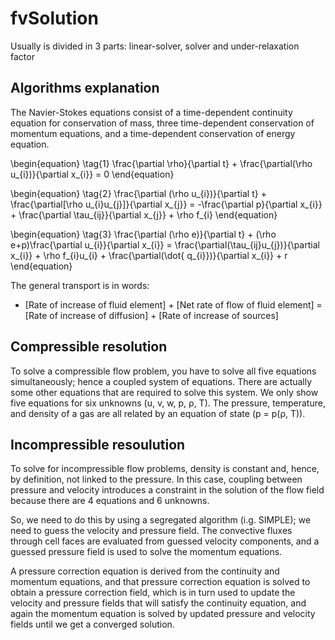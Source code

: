 # fvSolution

Usually is divided in 3 parts: linear-solver, solver and
under-relaxation factor

## Algorithms explanation

The Navier-Stokes equations consist of a time-dependent continuity equation for conservation of mass, three time-dependent conservation of momentum equations, and a time-dependent conservation of energy equation.

\begin{equation}
\tag{1}
\frac{\partial \rho}{\partial t} + \frac{\partial(\rho u_{i})}{\partial x_{i}} = 0
\end{equation}


\begin{equation}
\tag{2}
\frac{\partial (\rho u_{i})}{\partial t} + \frac{\partial[\rho u_{i}u_{j}]}{\partial x_{j}} = -\frac{\partial p}{\partial x_{i}} + \frac{\partial \tau_{ij}}{\partial x_{j}} + \rho f_{i} 
\end{equation}

\begin{equation}
\tag{3}
\frac{\partial (\rho e)}{\partial t} + (\rho e+p)\frac{\partial u_{i}}{\partial x_{i}} = \frac{\partial(\tau_{ij}u_{j})}{\partial x_{i}} + \rho f_{i}u_{i} + \frac{\partial(\dot{ q_{i}})}{\partial x_{i}} + r
\end{equation}

The general transport is in words:
- [Rate of increase of fluid element] + [Net rate of flow of fluid element] = [Rate of increase of diffusion] + [Rate of increase of sources]

## Compressible resolution
To solve a compressible flow problem, you have to solve all five equations simultaneously; hence a coupled system of equations. There are actually some other equations that are required to solve this system. We only show five equations for six unknowns (u, v, w, p, ρ, T). The pressure, temperature, and density of a gas are all related by an equation of state (p = p(ρ, T)).

## Incompressible resoulution
To solve for incompressible flow problems, density is constant and, hence, by definition, not linked to the pressure. In this case, coupling between pressure and velocity introduces a constraint in the solution of the flow field because there are 4 equations and 6 unknowns.

So, we need to do this by using a segregated algorithm (i.g. SIMPLE); we need to guess the velocity and pressure field. The convective fluxes through cell faces are evaluated from guessed velocity components, and a guessed pressure field is used to solve the momentum equations.

A pressure correction equation is derived from the continuity and momentum equations, and that pressure correction equation is solved to obtain a pressure correction field, which is in turn used to update the velocity and pressure fields that will satisfy the continuity equation, and again the momentum equation is solved by updated pressure and velocity fields until we get a converged solution.

<!--  Script to show the footer   -->
<html>
<script
    src="https://code.jquery.com/jquery-3.3.1.js"
    integrity="sha256-2Kok7MbOyxpgUVvAk/HJ2jigOSYS2auK4Pfzbm7uH60="
    crossorigin="anonymous">
</script>
<script>
$(function(){
  $("#footer").load("../../../footers/footer_third_level_depth.html");
});
</script>
<body>
<div id="footer"></div>
</body>
</html>
